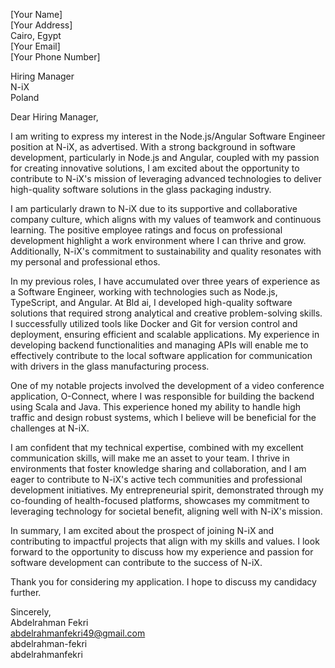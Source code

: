 [Your Name]  
[Your Address]  
Cairo, Egypt  
[Your Email]  
[Your Phone Number]  
  

Hiring Manager  
N-iX  
Poland  

Dear Hiring Manager,

I am writing to express my interest in the Node.js/Angular Software Engineer position at N-iX, as advertised. With a strong background in software development, particularly in Node.js and Angular, coupled with my passion for creating innovative solutions, I am excited about the opportunity to contribute to N-iX's mission of leveraging advanced technologies to deliver high-quality software solutions in the glass packaging industry.

I am particularly drawn to N-iX due to its supportive and collaborative company culture, which aligns with my values of teamwork and continuous learning. The positive employee ratings and focus on professional development highlight a work environment where I can thrive and grow. Additionally, N-iX's commitment to sustainability and quality resonates with my personal and professional ethos.

In my previous roles, I have accumulated over three years of experience as a Software Engineer, working with technologies such as Node.js, TypeScript, and Angular. At Bld ai, I developed high-quality software solutions that required strong analytical and creative problem-solving skills. I successfully utilized tools like Docker and Git for version control and deployment, ensuring efficient and scalable applications. My experience in developing backend functionalities and managing APIs will enable me to effectively contribute to the local software application for communication with drivers in the glass manufacturing process.

One of my notable projects involved the development of a video conference application, O-Connect, where I was responsible for building the backend using Scala and Java. This experience honed my ability to handle high traffic and design robust systems, which I believe will be beneficial for the challenges at N-iX.

I am confident that my technical expertise, combined with my excellent communication skills, will make me an asset to your team. I thrive in environments that foster knowledge sharing and collaboration, and I am eager to contribute to N-iX's active tech communities and professional development initiatives. My entrepreneurial spirit, demonstrated through my co-founding of health-focused platforms, showcases my commitment to leveraging technology for societal benefit, aligning well with N-iX's mission.

In summary, I am excited about the prospect of joining N-iX and contributing to impactful projects that align with my skills and values. I look forward to the opportunity to discuss how my experience and passion for software development can contribute to the success of N-iX.

Thank you for considering my application. I hope to discuss my candidacy further.

Sincerely,  
Abdelrahman Fekri  
abdelrahmanfekri49@gmail.com  
abdelrahman-fekri  
abdelrahmanfekri
